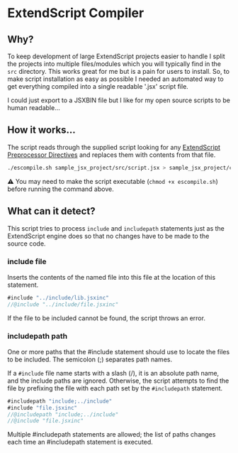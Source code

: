 # ExtendScript Compiler

## Why?

To keep development of large ExtendScript projects easier to handle I split the projects into multiple files/modules which you will typically find in the `src` directory. This works great for me but is a pain for users to install. So, to make script installation as easy as possible I needed an automated way to get everything compiled into a single readable '.jsx' script file.

I could just export to a JSXBIN file but I like for my open source scripts to be human readable...

## How it works...

The script reads through the supplied script looking for any [ExtendScript Preprocessor Directives](https://extendscript.docsforadobe.dev/extendscript-tools-features/preprocessor-directives.html) and replaces them with contents from that file.

```bash
./escompile.sh sample_jsx_project/src/script.jsx > sample_jsx_project/compiledScript.jsx
```

⚠️ You may need to make the script executable (`chmod +x escompile.sh`) before running the command above.

## What can it detect?

This script tries to process `include` and `includepath` statements just as the ExtendScript engine does so that no changes have to be made to the source code.

### include file

Inserts the contents of the named file into this file at the location of this statement.

```javascript
#include "../include/lib.jsxinc"
//@include "../include/file.jsxinc"
```

If the file to be included cannot be found, the script throws an error.

### includepath path

One or more paths that the #include statement should use to locate the files to be included. The semicolon (;) separates path names.

If a `#include` file name starts with a slash (/), it is an absolute path name, and the include paths are ignored. Otherwise, the script attempts to find the file by prefixing the file with each path set by the `#includepath` statement.

```javascript
#includepath "include;../include"
#include "file.jsxinc"
//@includepath "include;../include"
//@include "file.jsxinc"
```

Multiple #includepath statements are allowed; the list of paths changes each time an #includepath statement is executed.